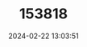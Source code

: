 ---
title: "153818"
category: "Cambarus acanthura"
draft: false
date: 2024-02-22 13:03:51
languages:
  English: ["Thornytail Crayfish"]
---